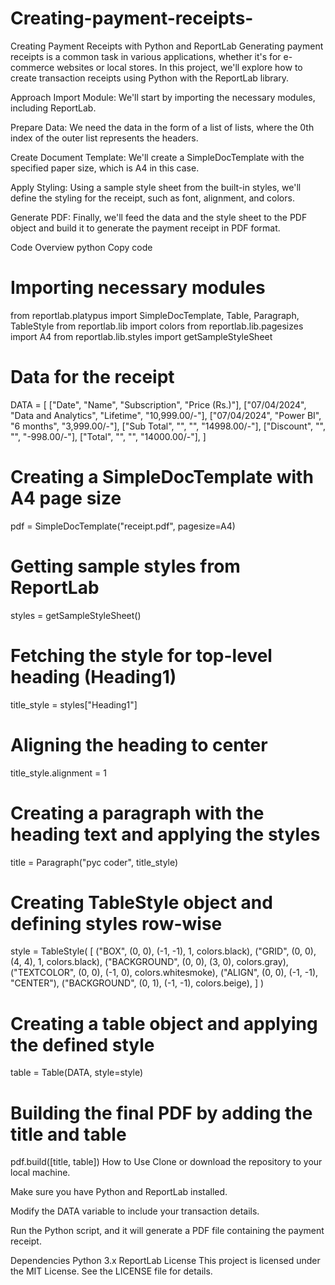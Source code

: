 # Creating-payment-receipts-
Creating Payment Receipts with Python and ReportLab
Generating payment receipts is a common task in various applications, whether it's for e-commerce websites or local stores. In this project, we'll explore how to create transaction receipts using Python with the ReportLab library.

Approach
Import Module: We'll start by importing the necessary modules, including ReportLab.

Prepare Data: We need the data in the form of a list of lists, where the 0th index of the outer list represents the headers.

Create Document Template: We'll create a SimpleDocTemplate with the specified paper size, which is A4 in this case.

Apply Styling: Using a sample style sheet from the built-in styles, we'll define the styling for the receipt, such as font, alignment, and colors.

Generate PDF: Finally, we'll feed the data and the style sheet to the PDF object and build it to generate the payment receipt in PDF format.

Code Overview
python
Copy code
# Importing necessary modules
from reportlab.platypus import SimpleDocTemplate, Table, Paragraph, TableStyle
from reportlab.lib import colors
from reportlab.lib.pagesizes import A4
from reportlab.lib.styles import getSampleStyleSheet

# Data for the receipt
DATA = [
    ["Date", "Name", "Subscription", "Price (Rs.)"],
    ["07/04/2024", "Data and Analytics",
        "Lifetime", "10,999.00/-"],
    ["07/04/2024", "Power BI", "6 months", "3,999.00/-"],
    ["Sub Total", "", "", "14998.00/-"],
    ["Discount", "", "", "-998.00/-"],
    ["Total", "", "", "14000.00/-"],
]


# Creating a SimpleDocTemplate with A4 page size
pdf = SimpleDocTemplate("receipt.pdf", pagesize=A4)

# Getting sample styles from ReportLab
styles = getSampleStyleSheet()

# Fetching the style for top-level heading (Heading1)
title_style = styles["Heading1"]

# Aligning the heading to center
title_style.alignment = 1

# Creating a paragraph with the heading text and applying the styles
title = Paragraph("pyc coder", title_style)

# Creating TableStyle object and defining styles row-wise
style = TableStyle(
    [
        ("BOX", (0, 0), (-1, -1), 1, colors.black),
        ("GRID", (0, 0), (4, 4), 1, colors.black),
        ("BACKGROUND", (0, 0), (3, 0), colors.gray),
        ("TEXTCOLOR", (0, 0), (-1, 0), colors.whitesmoke),
        ("ALIGN", (0, 0), (-1, -1), "CENTER"),
        ("BACKGROUND", (0, 1), (-1, -1), colors.beige),
    ]
)

# Creating a table object and applying the defined style
table = Table(DATA, style=style)

# Building the final PDF by adding the title and table
pdf.build([title, table])
How to Use
Clone or download the repository to your local machine.

Make sure you have Python and ReportLab installed.

Modify the DATA variable to include your transaction details.

Run the Python script, and it will generate a PDF file containing the payment receipt.

Dependencies
Python 3.x
ReportLab
License
This project is licensed under the MIT License. See the LICENSE file for details.
